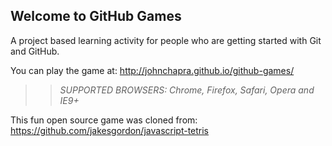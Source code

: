 ## Welcome to GitHub Games

A project based learning activity for people who are getting started with Git and GitHub.

You can play the game at: http://johnchapra.github.io/github-games/

>> _*SUPPORTED BROWSERS*: Chrome, Firefox, Safari, Opera and IE9+_

This fun open source game was cloned from: https://github.com/jakesgordon/javascript-tetris
